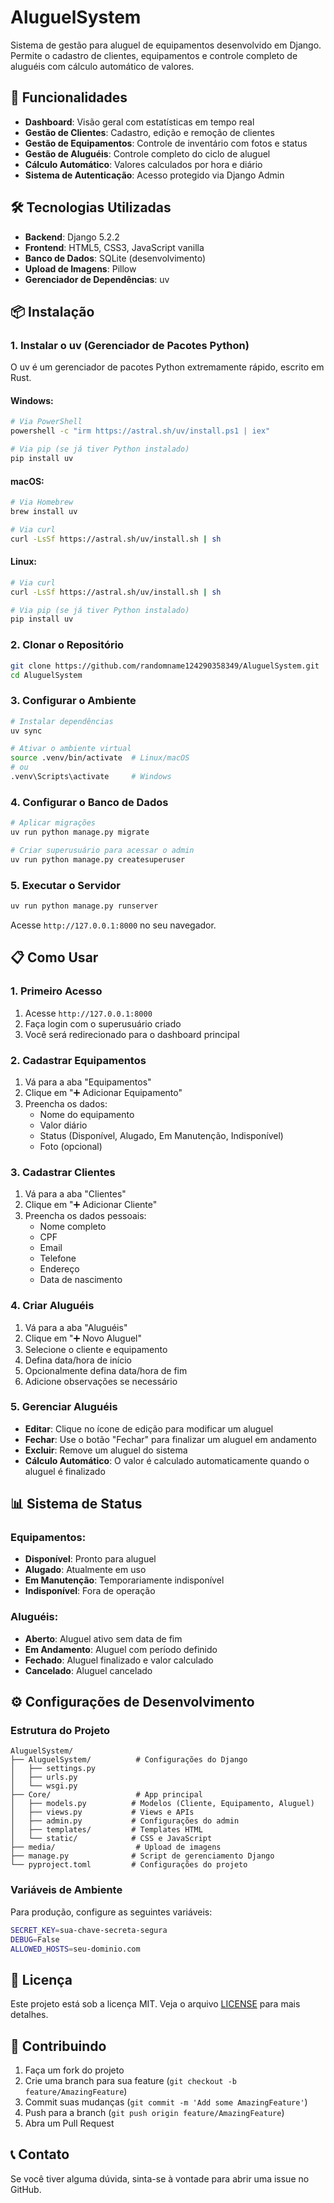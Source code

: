 # AluguelSystem

Sistema de gestão para aluguel de equipamentos desenvolvido em Django. Permite o cadastro de clientes, equipamentos e controle completo de aluguéis com cálculo automático de valores.

## 🚀 Funcionalidades

- **Dashboard**: Visão geral com estatísticas em tempo real
- **Gestão de Clientes**: Cadastro, edição e remoção de clientes
- **Gestão de Equipamentos**: Controle de inventário com fotos e status
- **Gestão de Aluguéis**: Controle completo do ciclo de aluguel
- **Cálculo Automático**: Valores calculados por hora e diário
- **Sistema de Autenticação**: Acesso protegido via Django Admin

## 🛠️ Tecnologias Utilizadas

- **Backend**: Django 5.2.2
- **Frontend**: HTML5, CSS3, JavaScript vanilla
- **Banco de Dados**: SQLite (desenvolvimento)
- **Upload de Imagens**: Pillow
- **Gerenciador de Dependências**: uv

## 📦 Instalação

### 1. Instalar o uv (Gerenciador de Pacotes Python)

O uv é um gerenciador de pacotes Python extremamente rápido, escrito em Rust.

#### Windows:
```bash
# Via PowerShell
powershell -c "irm https://astral.sh/uv/install.ps1 | iex"

# Via pip (se já tiver Python instalado)
pip install uv
```

#### macOS:
```bash
# Via Homebrew
brew install uv

# Via curl
curl -LsSf https://astral.sh/uv/install.sh | sh
```

#### Linux:
```bash
# Via curl
curl -LsSf https://astral.sh/uv/install.sh | sh

# Via pip (se já tiver Python instalado)
pip install uv
```

### 2. Clonar o Repositório

```bash
git clone https://github.com/randomname124290358349/AluguelSystem.git
cd AluguelSystem
```

### 3. Configurar o Ambiente

```bash
# Instalar dependências
uv sync

# Ativar o ambiente virtual
source .venv/bin/activate  # Linux/macOS
# ou
.venv\Scripts\activate     # Windows
```

### 4. Configurar o Banco de Dados

```bash
# Aplicar migrações
uv run python manage.py migrate

# Criar superusuário para acessar o admin
uv run python manage.py createsuperuser
```

### 5. Executar o Servidor

```bash
uv run python manage.py runserver
```

Acesse `http://127.0.0.1:8000` no seu navegador.

## 📋 Como Usar

### 1. Primeiro Acesso

1. Acesse `http://127.0.0.1:8000`
2. Faça login com o superusuário criado
3. Você será redirecionado para o dashboard principal

### 2. Cadastrar Equipamentos

1. Vá para a aba "Equipamentos"
2. Clique em "➕ Adicionar Equipamento"
3. Preencha os dados:
   - Nome do equipamento
   - Valor diário
   - Status (Disponível, Alugado, Em Manutenção, Indisponível)
   - Foto (opcional)

### 3. Cadastrar Clientes

1. Vá para a aba "Clientes"
2. Clique em "➕ Adicionar Cliente"
3. Preencha os dados pessoais:
   - Nome completo
   - CPF
   - Email
   - Telefone
   - Endereço
   - Data de nascimento

### 4. Criar Aluguéis

1. Vá para a aba "Aluguéis"
2. Clique em "➕ Novo Aluguel"
3. Selecione o cliente e equipamento
4. Defina data/hora de início
5. Opcionalmente defina data/hora de fim
6. Adicione observações se necessário

### 5. Gerenciar Aluguéis

- **Editar**: Clique no ícone de edição para modificar um aluguel
- **Fechar**: Use o botão "Fechar" para finalizar um aluguel em andamento
- **Excluir**: Remove um aluguel do sistema
- **Cálculo Automático**: O valor é calculado automaticamente quando o aluguel é finalizado

## 📊 Sistema de Status

### Equipamentos:
- **Disponível**: Pronto para aluguel
- **Alugado**: Atualmente em uso
- **Em Manutenção**: Temporariamente indisponível
- **Indisponível**: Fora de operação

### Aluguéis:
- **Aberto**: Aluguel ativo sem data de fim
- **Em Andamento**: Aluguel com período definido
- **Fechado**: Aluguel finalizado e valor calculado
- **Cancelado**: Aluguel cancelado

## ⚙️ Configurações de Desenvolvimento

### Estrutura do Projeto

```
AluguelSystem/
├── AluguelSystem/          # Configurações do Django
│   ├── settings.py
│   ├── urls.py
│   └── wsgi.py
├── Core/                   # App principal
│   ├── models.py          # Modelos (Cliente, Equipamento, Aluguel)
│   ├── views.py           # Views e APIs
│   ├── admin.py           # Configurações do admin
│   ├── templates/         # Templates HTML
│   └── static/            # CSS e JavaScript
├── media/                  # Upload de imagens
├── manage.py              # Script de gerenciamento Django
└── pyproject.toml         # Configurações do projeto
```

### Variáveis de Ambiente

Para produção, configure as seguintes variáveis:

```bash
SECRET_KEY=sua-chave-secreta-segura
DEBUG=False
ALLOWED_HOSTS=seu-dominio.com
```

## 📝 Licença

Este projeto está sob a licença MIT. Veja o arquivo [LICENSE](LICENSE) para mais detalhes.

## 🤝 Contribuindo

1. Faça um fork do projeto
2. Crie uma branch para sua feature (`git checkout -b feature/AmazingFeature`)
3. Commit suas mudanças (`git commit -m 'Add some AmazingFeature'`)
4. Push para a branch (`git push origin feature/AmazingFeature`)
5. Abra um Pull Request

## 📞 Contato

Se você tiver alguma dúvida, sinta-se à vontade para abrir uma issue no GitHub.
